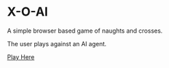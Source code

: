 # X-O-AI
A simple browser based game of naughts and crosses.

The user plays against an AI agent.

[Play Here](https://jonathankerr.github.io/X-O-AI/)
